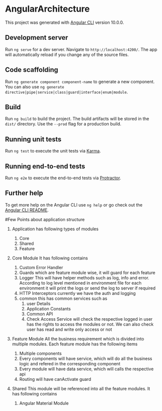 # AngularArchitecture

This project was generated with [Angular CLI](https://github.com/angular/angular-cli) version 10.0.0.

## Development server

Run `ng serve` for a dev server. Navigate to `http://localhost:4200/`. The app will automatically reload if you change any of the source files.

## Code scaffolding

Run `ng generate component component-name` to generate a new component. You can also use `ng generate directive|pipe|service|class|guard|interface|enum|module`.

## Build

Run `ng build` to build the project. The build artifacts will be stored in the `dist/` directory. Use the `--prod` flag for a production build.

## Running unit tests

Run `ng test` to execute the unit tests via [Karma](https://karma-runner.github.io).

## Running end-to-end tests

Run `ng e2e` to execute the end-to-end tests via [Protractor](http://www.protractortest.org/).

## Further help

To get more help on the Angular CLI use `ng help` or go check out the [Angular CLI README](https://github.com/angular/angular-cli/blob/master/README.md).


#Few Points about application structure
1. Application has following types of modules
   1. Core
   2. Shared
   3. Feature

2. Core  Module 
   It has following contains
   1. Custom Error Handler
   2. Guards which are feature module wise, it will guard for each feature
   3. Logger This will have helper methods such as log, info and error. According to log level mentioned in environment file for each environment it will print the logs or send the log to server if required
   4. HTTP Interceptors currently we have the auth and logging 
   5. common this has common services such as
      1. user Details
      2. Application Constants
      3. Common API 
      4. Check Access Service will check the respective logged in user has the rights to access the modules or not. We can also check user has read and write only access or not

3. Feature Module 
   All the business requirement which is divided into multiple modules. Each feature module has the following items
      1. Multiple components 
      2. Every components will have service, which will do all the business logic and refered in the corresponding component
      3. Every module will have data service, which will calls the respective api 
      4. Routing will have canActivate guard 

4. Shared
   This module will be referenced into all the feature modules. It has following contains
   1. Angular Material Module
